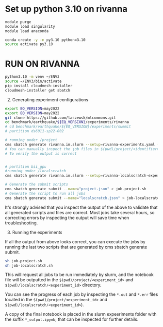 # Set up python 3.10 on rivanna

```bash
module purge
module load singularity
module load anaconda

conda create -y -n py3.10 python=3.10
source activate py3.10

```

# RUN ON RIVANNA

```bash
python3.10 -m venv ~/ENV3
source ~/ENV3/bin/activate
pip install cloudmesh-installer
cloudmesh-installer get sbatch
```

2. Generating experiment configurations

```bash
export EQ_VERSION=may2022
export EQ_VERSION=may2022
git clone https://github.com/laszewsk/mlcommons.git
cd benchmark/earthquake/${EQ_VERSION}/experiments/rivanna
# cd benchmark/earthquake/${EQ_VERSION}/experiments/summit
# partition ds6011-sp22-002 

# running under /project
cms sbatch generate rivanna.in.slurm --setup=rivanna-experiments.yaml --name="project" --noos 
# You can manually inspect the job files in $(pwd)/project/<identifier>
# To verify the output is correct


# partition bii_gpu
#running under /localscratch
cms sbatch generate rivanna.in.slurm --setup=rivanna-localscratch-experiments.yaml --name="localscratch" --noos

# Generate the submit scripts
cms sbatch generate submit --name="project.json" > job-project.sh
# Generate the script to run all jobs 
cms sbatch generate submit --name="localscratch.json" > job-localscratch.sh
```

It's strongly advised that you inspect the output of the above to validate that all generated scripts and files are correct.
Most jobs take several hours, so correcting errors by inspecting the output will save time when troubleshooting.

3. Running the experiments

If all the output from above looks correct, you can execute the jobs by running the last two scripts that are generated by cms sbatch generate submit.

```bash
sh job-project.sh
sh job-localscratch.sh
```

This will request all jobs to be run immediately by slurm, and the notebook file will be outputted in the `$(pwd)/project/<experiment_id>` and `$(pwd)/localscratch/<experiment_id>` directory.

You can see the progress of each job by inspecting the `*.out` and `*.err` files located in the `$(pwd)/project/<experiment_id>` and `$(pwd)/localscratch/<experiment_id>`).

A copy of the final notebook is placed in the slurm expeeriments folder with the suffix `*_output.ipynb`, that can be inspected for further details.
